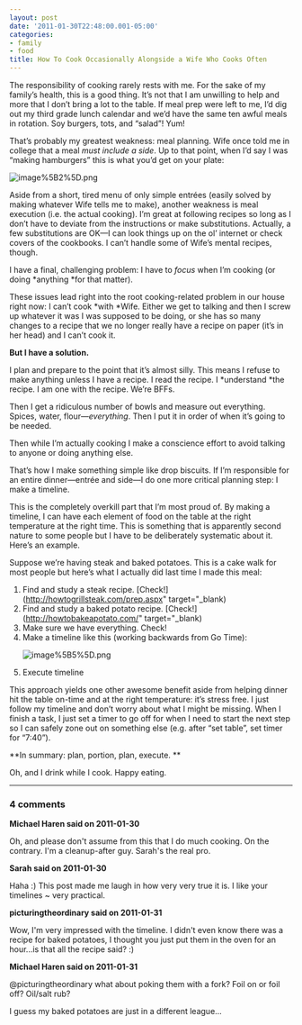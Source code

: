 ```yaml
---
layout: post
date: '2011-01-30T22:48:00.001-05:00'
categories:
- family
- food
title: How To Cook Occasionally Alongside a Wife Who Cooks Often
---
```



The responsibility of cooking rarely rests with me. For the sake of my family’s health, this is a good thing. It’s not that I am unwilling to help and more that I don’t bring a lot to the table. If meal prep were left to me, I’d dig out my third grade lunch calendar and we’d have the same ten awful meals in rotation. Soy burgers, tots, and “salad”! Yum! 

That’s probably my greatest weakness: meal planning. Wife once told me in college that a meal *must include a side*. Up to that point, when I’d say I was “making hamburgers” this is what you’d get on your plate:

![image%5B2%5D.png](image%5B2%5D.png)

Aside from a short, tired menu of only simple entrées (easily solved by making whatever Wife tells me to make), another weakness is meal execution (i.e. the actual cooking). I’m great at following recipes so long as I don’t have to deviate from the instructions or make substitutions. Actually, a few substitutions are OK—I can look things up on the ol’ internet or check covers of the cookbooks. I can’t handle some of Wife’s mental recipes, though.

I have a final, challenging problem: I have to *focus* when I’m cooking (or doing *anything *for that matter).

These issues lead right into the root cooking-related problem in our house right now: I can’t cook *with *Wife. Either we get to talking and then I screw up whatever it was I was supposed to be doing, or she has so many changes to a recipe that we no longer really have a recipe on paper (it’s in her head) and I can’t cook it.

**But I have a solution.**

I plan and prepare to the point that it’s almost silly. This means I refuse to make anything unless I have a recipe. I read the recipe. I *understand *the recipe. I am one with the recipe. We’re BFFs.

Then I get a ridiculous number of bowls and measure out everything. Spices, water, flour—*everything*. Then I put it in order of when it’s going to be needed.

Then while I’m actually cooking I make a conscience effort to avoid talking to anyone or doing anything else.

That’s how I make something simple like drop biscuits. If I’m responsible for an entire dinner—entrée and side—I do one more critical planning step: I make a timeline.

This is the completely overkill part that I’m most proud of. By making a timeline, I can have each element of food on the table at the right temperature at the right time. This is something that is apparently second nature to some people but I have to be deliberately systematic about it. Here’s an example.

Suppose we’re having steak and baked potatoes. This is a cake walk for most people but here’s what I actually did last time I made this meal:  <ol>   <li>Find and study a steak recipe. [Check!](http://howtogrillsteak.com/prep.aspx" target="_blank)</li>    <li>Find and study a baked potato recipe. [Check!](http://howtobakeapotato.com/" target="_blank)</li>    <li>Make sure we have everything. Check!</li>    <li>Make a timeline like this (working backwards from Go Time):     

![image%5B5%5D.png](image%5B5%5D.png)</li>    <li>Execute timeline</li> </ol>

This approach yields one other awesome benefit aside from helping dinner hit the table on-time and at the right temperature: it’s stress free. I just follow my timeline and don’t worry about what I might be missing. When I finish a task, I just set a timer to go off for when I need to start the next step so I can safely zone out on something else (e.g. after “set table”, set timer for “7:40”).

**In summary: plan, portion, plan, execute. **

Oh, and I drink while I cook. Happy eating.

---

### 4 comments

**Michael Haren said on 2011-01-30**

Oh, and please don't assume from this that I do much cooking. On the contrary. I'm a cleanup-after guy. Sarah's the real pro.

**Sarah said on 2011-01-30**

Haha :)  This post made me laugh in how very very true it is.  I like your timelines ~ very practical.

**picturingtheordinary said on 2011-01-31**

Wow, I'm very impressed with the timeline. I didn't even know there was a recipe for baked potatoes, I thought you just put them in the oven for an hour...is that all the recipe said? :)

**Michael Haren said on 2011-01-31**

@picturingtheordinary what about poking them with a fork? Foil on or foil off? Oil/salt rub?

I guess my baked potatoes are just in a different league...

